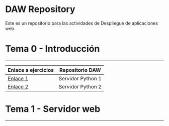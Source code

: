 # DAW Repository
Este es un repositorio para las actividades de Despliegue de aplicaciones web.

# Tema 0 - Introducción
---
| Enlace a ejercicios | Repositorio DAW |
| ----------- | ----------- |
| [Enlace 1](https://github.com/JM10PRO/DAW/blob/main/tema1/ejercicio1.py) | Servidor Python 1 |
| [Enlace 2](/tema1/ejercicio2.py) | Servidor Python 2 |

# Tema 1 - Servidor web
---
